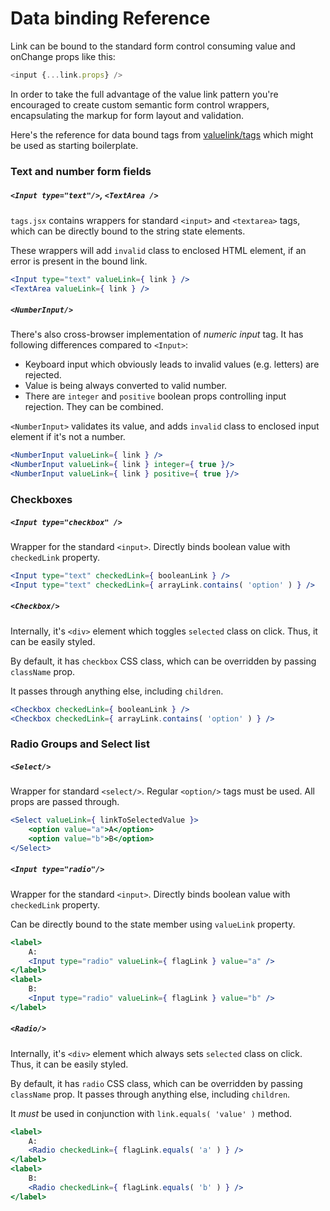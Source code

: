 # Data binding Reference

Link can be bound to the standard form control consuming value and onChange props like this:

```javascript
<input {...link.props} />
```

In order to take the full advantage of the value link pattern you're encouraged to create
custom semantic form control wrappers, encapsulating the markup for form layout and validation.

Here's the reference for data bound tags from [valuelink/tags](/src/tags.tsx) which might be used
as starting boilerplate.

### Text and number form fields 

##### `<Input type="text"/>`, `<TextArea />` 

`tags.jsx` contains wrappers for standard `<input>` and `<textarea>` tags,
  which can be directly bound to the string state elements.

These wrappers will add `invalid` class to enclosed HTML element, if an error is present in the bound link.

```jsx
<Input type="text" valueLink={ link } />
<TextArea valueLink={ link } />
```

##### `<NumberInput/>`

There's also cross-browser implementation of *numeric input* tag. It has following differences compared to `<Input>`:

- Keyboard input which obviously leads to invalid values (e.g. letters) are rejected.
- Value is being always converted to valid number.
- There are `integer` and `positive` boolean props controlling input rejection. They can be combined.

`<NumberInput>` validates its value, and adds `invalid` class to enclosed input element if it's not a number.

```jsx
<NumberInput valueLink={ link } />
<NumberInput valueLink={ link } integer={ true }/>
<NumberInput valueLink={ link } positive={ true }/>
```

### Checkboxes

##### `<Input type="checkbox" />`

Wrapper for the standard `<input>`. Directly binds boolean value with `checkedLink` property.

```jsx
<Input type="text" checkedLink={ booleanLink } />
<Input type="text" checkedLink={ arrayLink.contains( 'option' ) } />
```

##### `<Checkbox/>`

Internally, it's `<div>` element which toggles `selected` class on click.
Thus, it can be easily styled.

By default, it has `checkbox` CSS class, which can be overridden by passing `className` prop.

It passes through anything else, including `children`.
 
```jsx
<Checkbox checkedLink={ booleanLink } />
<Checkbox checkedLink={ arrayLink.contains( 'option' ) } />
```

### Radio Groups and Select list

##### `<Select/>`

Wrapper for standard `<select/>`. Regular `<option/>` tags must be used. All props are passed through.

```jsx
<Select valueLink={ linkToSelectedValue }>
    <option value="a">A</option>
    <option value="b">B</option>
</Select>
```

##### `<Input type="radio"/>`
      
Wrapper for the standard `<input>`. Directly binds boolean value with `checkedLink` property.

Can be directly bound to the state member using `valueLink` property.

```jsx
<label>
    A:
    <Input type="radio" valueLink={ flagLink } value="a" />
</label>
<label>
    B:
    <Input type="radio" valueLink={ flagLink } value="b" />
</label>
```

##### `<Radio/>`

Internally, it's `<div>` element which always sets `selected` class on click. Thus,
it can be easily styled. 

By default, it has `radio` CSS class, which can be overridden by passing `className` prop.
It passes through anything else, including `children`.

It *must* be used in conjunction with `link.equals( 'value' )` method.

```jsx
<label>
    A:
    <Radio checkedLink={ flagLink.equals( 'a' ) } />
</label>
<label>
    B:
    <Radio checkedLink={ flagLink.equals( 'b' ) } />
</label>
```
